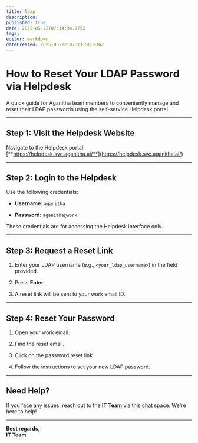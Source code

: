 ```yaml
---
title: ldap
description: 
published: true
date: 2025-05-22T07:14:34.775Z
tags: 
editor: markdown
dateCreated: 2025-05-22T07:11:50.916Z
---
```


# **How to Reset Your LDAP Password via Helpdesk**

A quick guide for Aganitha team members to conveniently manage and reset their LDAP passwords using the self-service Helpdesk portal.

---

## **Step 1: Visit the Helpdesk Website**

Navigate to the Helpdesk portal:  
 [**https://helpdesk.svc.aganitha.ai/**](https://helpdesk.svc.aganitha.ai/)

---

## **Step 2: Login to the Helpdesk**

Use the following credentials:

* **Username:** `aganitha`

* **Password:** `aganitha@work`

These credentials are for accessing the Helpdesk interface only.

---

## **Step 3: Request a Reset Link**

1. Enter your LDAP username (e.g., `<your_ldap_username>`) in the field provided.

2. Press **Enter**.

3. A reset link will be sent to your work email ID.

---

## **Step 4: Reset Your Password**

1. Open your work email.

2. Find the reset email.

3. Click on the password reset link.

4. Follow the instructions to set your new LDAP password.

---

## **Need Help?**

If you face any issues, reach out to the **IT Team** via this chat space. We're here to help\!

---

**Best regards,**  
 **IT Team**

